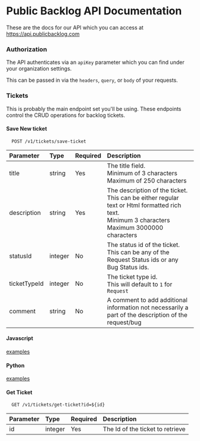 # Public Backlog API Documentation

These are the docs for our API which you can access at https://api.publicbacklog.com

### Authorization

The API authenticates via an ```apiKey``` parameter which you can find under your organization settings.

This can be passed in via the ```headers```, ```query```, or ```body``` of your requests.

### Tickets
This is probably the main endpoint set you'll be using. These endpoints control the CRUD operations for backlog tickets.
#### Save New ticket

```http
  POST /v1/tickets/save-ticket
```

| Parameter    | Type    | Required | Description                                                                                             |
| :----------- | :------ | :------- | :------------------------------------------------------------------------------------------------------ |
| title        | string  | Yes      | The title field. <br />Minimum of 3 characters<br />Maximum of 250 characters                                                      |
| description  | string  | Yes      | The description of the ticket. This can be either regular text or Html formatted rich text.<br/>Minimum 3 characters<br />Maximum 3000000 characters                                                                                                                                    |
| statusId     | integer | No       | The status id of the ticket. This can be any of the Request Status ids or any Bug Status ids.           |
| ticketTypeId | integer | No       | The ticket type id.<br/>This will default to `1` for `Request`                                                                                     |
| comment      | string  | No       | A comment to add additional information not necessarily a part of the description of the request/bug                                                                              |

<!-- tabs:start -->
#### **Javascript**

[examples](examples/save-ticket/javascript.md ':include')

#### **Python**

[examples](examples/save-ticket/python.md ':include')

<!-- tabs:end -->

#### Get Ticket

```http
  GET /v1/tickets/get-ticket?id=${id}
```

| Parameter | Type    | Required | Description                                 |
| :-------- | :------ | :------- | :------------------------------------------ |
| id        | integer | Yes      | The Id of the ticket to retrieve            |
